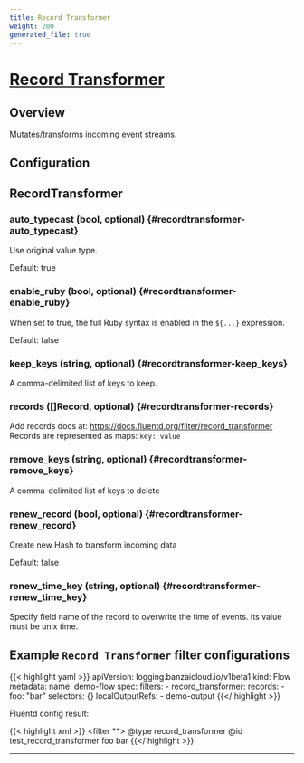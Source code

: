 ```yaml
---
title: Record Transformer
weight: 200
generated_file: true
---
```


# [Record Transformer](https://docs.fluentd.org/filter/record_transformer)
## Overview
 Mutates/transforms incoming event streams.

## Configuration
## RecordTransformer

### auto_typecast (bool, optional) {#recordtransformer-auto_typecast}

Use original value type.

Default: true

### enable_ruby (bool, optional) {#recordtransformer-enable_ruby}

When set to true, the full Ruby syntax is enabled in the `${...}` expression.

Default: false

### keep_keys (string, optional) {#recordtransformer-keep_keys}

A comma-delimited list of keys to keep. 


### records ([]Record, optional) {#recordtransformer-records}

Add records docs at: https://docs.fluentd.org/filter/record_transformer Records are represented as maps: `key: value` 


### remove_keys (string, optional) {#recordtransformer-remove_keys}

A comma-delimited list of keys to delete 


### renew_record (bool, optional) {#recordtransformer-renew_record}

Create new Hash to transform incoming data

Default: false

### renew_time_key (string, optional) {#recordtransformer-renew_time_key}

Specify field name of the record to overwrite the time of events. Its value must be unix time. 





## Example `Record Transformer` filter configurations

{{< highlight yaml >}}
apiVersion: logging.banzaicloud.io/v1beta1
kind: Flow
metadata:
  name: demo-flow
spec:
  filters:
    - record_transformer:
        records:
        - foo: "bar"
  selectors: {}
  localOutputRefs:
    - demo-output
{{</ highlight >}}

Fluentd config result:

{{< highlight xml >}}
<filter **>
  @type record_transformer
  @id test_record_transformer
  <record>
    foo bar
  </record>
</filter>
{{</ highlight >}}


---
